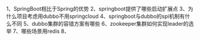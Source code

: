 
1、SpringBoot相比于Spring的优势
2、springboot提供了哪些启动扩展点
3、为什么项目考虑用dubbo不用springcloud
4、springboot与dubbo的spi机制有什么不同
5、dubbo集群的容错方案有哪些
6、zookeeper集群如何实现leader的选举
7、哪些场景用redis
8、

